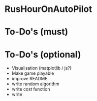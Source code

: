 # RusHourOnAutoPilot

# To-Do's (must)


# To-Do's (optional)

- Visualisation (matplotlib / js?)
- Make game playable
- improve README
- write random algorithm
- write cost function
- write 